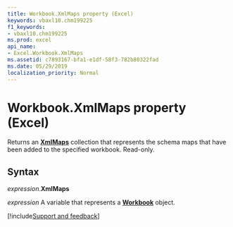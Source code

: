 ```yaml
---
title: Workbook.XmlMaps property (Excel)
keywords: vbaxl10.chm199225
f1_keywords:
- vbaxl10.chm199225
ms.prod: excel
api_name:
- Excel.Workbook.XmlMaps
ms.assetid: c7893167-bfa1-e1df-58f3-782b80322fad
ms.date: 05/29/2019
localization_priority: Normal
---
```



# Workbook.XmlMaps property (Excel)

Returns an **[XmlMaps](excel.xmlmaps.md)** collection that represents the schema maps that have been added to the specified workbook. Read-only.


## Syntax

_expression_.**XmlMaps**

_expression_ A variable that represents a **[Workbook](Excel.Workbook.md)** object.




[!include[Support and feedback](~/includes/feedback-boilerplate.md)]
